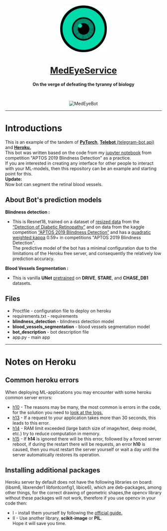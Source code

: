 <a href=https://t.me/MedEyeBot/>
<p align="center">
  <img border="0" alt="MedEyeBot" src="https://github.com/OldBonhart/MedEyeService/blob/master/image.png?style=centerme" width="150" height="150"> </p>
<h1 align="center">
<strong>
  MedEyeService<a href=https://eyemedservice.herokuapp.com/>
</strong></a>
</h1> <p align="center"></a>
 <strong> On the verge of defeating the tyranny of biology</strong>
</p>
<br>
<p align="center">
    <img border="0" alt="MedEyeBot" src="https://github.com/OldBonhart/MedEyeService/blob/master/medeyeservice.gif" width="800" height="500">
</p>

---

# Introductions

This is an example of the tandem of [**PyTorch**](https://pytorch.org/), [**Telebot** (telegram-bot api)](https://github.com/eternnoir/pyTelegramBotAPI) and [**Heroku.**](https://devcenter.heroku.com)<br>
This bot was written based on the code from my [jupyter notebook](https://github.com/OldBonhart/MedEyeService/blob/master/code_from_competition/inceptionv3-tta-grad-cam-pytorch.ipynb) from competition "APTOS 2019 Blindness Detection" as a practice.<br>
If you are interested in creating any interface for other people to interact with your ML-models, then this repository can be an example and starting point for this.
<br> **Update:** <br> Now bot can segment the retinal blood vessels.

## About Bot's prediction models
**Blindness detection :**
+ This is Resnet18, trained on a dataset of [resized data](https://www.kaggle.com/donkeys/retinopathy-train-2015) from the [“Detection of Diabetic Retinopathy”](https://www.kaggle.com/c/diabetic-retinopathy-detection) and on data from the kaggle competition [“APTOS 2019 Blindness Detection”](https://www.kaggle.com/c/aptos2019-blindness-detection/) and has a [quadratic weighted kappa](https://www.medcalc.org/manual/kappa.php) 0.59+ in competitions "APTOS 2019 Blindness Detection".<br>
The predictive model of the bot has a minimal configuration due to the limitations of the Heroku free server, and consequently the relatively low prediction accuracy. <br>

**Blood Vessels Segmentation :**
+ This is vanilla **UNet** [pretrained](https://github.com/OldBonhart/vessel_segmentation) on **DRIVE**, **STARE**, and **CHASE_DB1** datasets.

## Files
+ Proctfile - configuration file to deploy on heroku
+ requirements.txt - requirements
+ **blindness_detection** - blindness detection model
+ **blood_vessels_segmentation** - blood vessels segmentation model
+ **bot_description** - bot description file
+ app.py - main app


---
# Notes on Heroku


## Common heroku errors

When deploying ML-applications you may encounter with some heroku common server errors:
+ [h10](https://devcenter.heroku.com/articles/error-codes#h10-app-crashed) - The reasons may be many, the most common is errors in the code, for the solution you need to [look at the logs.](https://devcenter.heroku.com/articles/logging)
+ [h13](https://devcenter.heroku.com/articles/error-codes#h13-connection-closed-without-response) - If a request to your application takes more than 30 seconds, this leads to this error.
+ [h14](https://devcenter.heroku.com/articles/error-codes#h14-no-web-dynos-running) - RAM limit exceeded (large batch size of image/text, deep model, etc.) try to reduce computation in memory.
+ [h15](https://devcenter.heroku.com/articles/error-codes#h15-idle-connection) - If **h14** is ignored there will be this error, followed by a forced server reboot, if during the restart there will be requests, an error **h10** is caused, then you must restart the server yourself or wait a day until the server automatically restores its operation.



## Installing additional packages

Heroku server by default does not have the following libraries on board: (libsm6, libxrender1 libfontconfig1, libice6), which are deb-packages, among other things, for the correct drawing of geometric shapes,the opencv library without these packages will not work, therefore if you use opencv  in your code then:

+ I - install them yourself by following the [official guide.](https://elements.heroku.com/buildpacks/heroku/heroku-buildpack-apt)
+ II - Use another library, **scikit-image** or **PIL**. <br>
Hope it will save you time.

